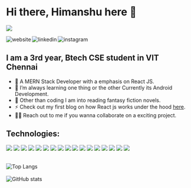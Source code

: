 # Hi there, Himanshu here  👋
![](https://visitor-badge.laobi.icu/badge?page_id=HimanshuBarak.HimanshuBarak)


[<img align="left" alt="website"  src="https://img.shields.io/badge/Medium-12100E?style=for-the-badge&logo=medium&logoColor=white" />][medium]
[<img align="left" alt="linkedin"  src="https://img.shields.io/badge/LinkedIn-0077B5?style=for-the-badge&logo=linkedin&logoColor=white" />][linkedin]
[<img align="left" alt="instagram" src="https://img.shields.io/badge/Instagram-E4405F?style=for-the-badge&logo=instagram&logoColor=white" />][instagram]
<br>
## I am a 3rd year, Btech CSE student in VIT Chennai

- 🔭 A MERN Stack Developer with a emphasis on React JS.
- 🌱 I’m always learning one thing or the other Currently its Android Development.
- 🥅 Other than coding I am into reading fantasy fiction novels.
- ⚡ Check out my first blog on how React js works under the hood [here](https://medium.com/@himanshubarak/understanding-how-react-js-works-under-the-hood-67542803539d).
 - 👨‍💻 Reach out to me if you wanna collaborate on a exciting project.


## Technologies:

<div>
   <img src="https://img.shields.io/badge/React-20232A?style=for-the-badge&logo=react&logoColor=61DAFB">
  <img src="https://img.shields.io/badge/JavaScript-F7DF1E?style=for-the-badge&logo=javascript&logoColor=black">
   <img src="https://img.shields.io/badge/C%2B%2B-00599C?style=for-the-badge&logo=c%2B%2B&logoColor=white">
   <img src="https://img.shields.io/badge/Kotlin-0095D5?&style=for-the-badge&logo=kotlin&logoColor=white">
  <img src="https://img.shields.io/badge/Python-3776AB?style=for-the-badge&logo=python&logoColor=white">
  <img src="https://img.shields.io/badge/HTML5-E34F26?style=for-the-badge&logo=html5&logoColor=white">
  <img src="https://img.shields.io/badge/Node.js-339933?style=for-the-badge&logo=nodedotjs&logoColor=white">
 
  <img src="https://img.shields.io/badge/CSS3-1572B6?style=for-the-badge&logo=css3&logoColor=white">
  <img src="https://img.shields.io/badge/PHP-777BB4?style=for-the-badge&logo=php&logoColor=white">
  <img src="https://img.shields.io/badge/Bootstrap-563D7C?style=for-the-badge&logo=bootstrap&logoColor=white">
  <img src="https://img.shields.io/badge/MongoDB-4EA94B?style=for-the-badge&logo=mongodb&logoColor=white"> 
  <img src="https://img.shields.io/badge/Flask-000000?style=for-the-badge&logo=flask&logoColor=white">
  <img src="https://img.shields.io/badge/firebase-ffca28?style=for-the-badge&logo=firebase&logoColor=black">
  <img src="https://img.shields.io/badge/R-276DC3?style=for-the-badge&logo=r&logoColor=white">
  <img src="https://img.shields.io/badge/GitHub-100000?style=for-the-badge&logo=github&logoColor=white">
   <img src="https://img.shields.io/badge/Netlify-00C7B7?style=for-the-badge&logo=netlify&logoColor=white">
   <img src="https://img.shields.io/badge/Visual_Studio_Code-0078D4?style=for-the-badge&logo=visual%20studio%20code&logoColor=white">
</div>

<br />


![Top Langs](https://github-readme-stats.vercel.app/api/top-langs/?username=HimanshuBarak)
<br />
<br />
![GitHub stats](https://github-readme-stats.vercel.app/api?username=HimanshuBarak&show_icons=true&theme=tokyonight)


[medium]: https://medium.com/@himanshubarak
[instagram]: https://www.instagram.com/__himanshu_0_0/
[linkedin]: https://www.linkedin.com/in/himanshu-barak-002714118
